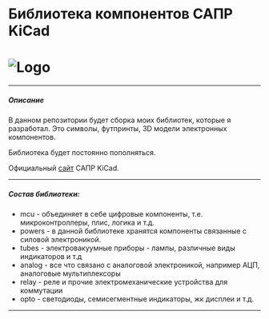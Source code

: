 # Библиотека компонентов САПР KiCad
# ![Logo](https://cdn.sparkfun.com/assets/learn_tutorials/6/6/0/kicad_logo_paths1.png)
***
##### Описание
В данном репозитории будет сборка моих библиотек, которые я разработал. Это  символы, футпринты, 3D модели электронных компонентов. 

Библиотека будет постоянно пополняться.

Официальный [сайт][1] САПР KiCad.

[1]: http://kicad-pcb.org/  
***
##### Состав библиотеки:

- mcu - объединяет в себе цифровые компоненты, т.е. микроконтроллеры, плис, логика и т.д.
- powers - в данной библиотеке хранятся компоненты связанные с силовой электроникой.
- tubes - электровакуумные приборы - лампы, различные виды индикаторов и т.д
- analog - все что связано с аналоговой электроникой, например АЦП, аналоговые мультиплексоры
- relay - реле и прочие электромеханические устройства для коммутации
- opto - светодиоды, семисегментные индикаторы, жк дисплеи и т.д.
***